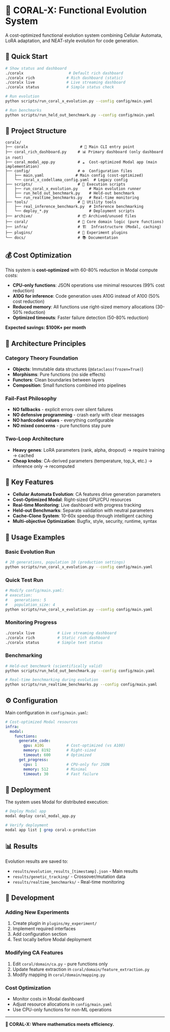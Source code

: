 # 🪸 CORAL-X: Functional Evolution System

A cost-optimized functional evolution system combining Cellular Automata, LoRA adaptation, and NEAT-style evolution for code generation.

## 🚀 Quick Start

```bash
# Show status and dashboard
./coralx                    # Default rich dashboard
./coralx rich              # Rich dashboard (static)
./coralx live              # Live streaming dashboard
./coralx status            # Simple status check

# Run evolution
python scripts/run_coral_x_evolution.py --config config/main.yaml

# Run benchmarks
python scripts/run_held_out_benchmark.py --config config/main.yaml
```

## 📁 Project Structure

```
coralx/
├── coralx                       # 🎯 Main CLI entry point
├── coral_rich_dashboard.py     # 📊 Primary dashboard (only dashboard in root)
├── coral_modal_app.py          # ☁️  Cost-optimized Modal app (main implementation)
├── config/                     # ⚙️  Configuration files
│   ├── main.yaml              # Main config (cost-optimized)
│   └── coral_x_codellama_config.yaml  # Legacy config
├── scripts/                    # 🧪 Execution scripts
│   ├── run_coral_x_evolution.py     # Main evolution runner
│   ├── run_held_out_benchmark.py    # Held-out benchmark
│   └── run_realtime_benchmarks.py   # Real-time monitoring
├── tools/                      # 🔧 Utility tools
│   ├── real_inference_benchmark.py  # Inference benchmarking
│   └── deploy_*.py                  # Deployment scripts
├── archive/                    # 📦 Archived/unused files
├── coral/                      # 🧮 Core domain logic (pure functions)
├── infra/                      # 🏗️  Infrastructure (Modal, caching)
├── plugins/                    # 🔌 Experiment plugins
└── docs/                       # 📚 Documentation
```

## 💰 Cost Optimization

This system is **cost-optimized** with 60-80% reduction in Modal compute costs:

- **CPU-only functions**: JSON operations use minimal resources (99% cost reduction)
- **A10G for inference**: Code generation uses A10G instead of A100 (50% cost reduction)  
- **Reduced memory**: All functions use right-sized memory allocations (30-50% reduction)
- **Optimized timeouts**: Faster failure detection (50-80% reduction)

**Expected savings: $100K+ per month**

## 🧮 Architecture Principles

### Category Theory Foundation
- **Objects**: Immutable data structures (`@dataclass(frozen=True)`)
- **Morphisms**: Pure functions (no side effects)
- **Functors**: Clean boundaries between layers
- **Composition**: Small functions combined into pipelines

### Fail-Fast Philosophy
- **NO fallbacks** - explicit errors over silent failures
- **NO defensive programming** - crash early with clear messages
- **NO hardcoded values** - everything configurable
- **NO mixed concerns** - pure functions stay pure

### Two-Loop Architecture
- **Heavy genes**: LoRA parameters (rank, alpha, dropout) → require training → cached
- **Cheap knobs**: CA-derived parameters (temperature, top_k, etc.) → inference only → recomputed

## 🎯 Key Features

- **Cellular Automata Evolution**: CA features drive generation parameters
- **Cost-Optimized Modal**: Right-sized GPU/CPU resources 
- **Real-time Monitoring**: Live dashboard with progress tracking
- **Held-out Benchmarks**: Separate validation with neutral parameters
- **Cache-Clone System**: 10-60x speedup through intelligent caching
- **Multi-objective Optimization**: Bugfix, style, security, runtime, syntax

## 🧪 Usage Examples

### Basic Evolution Run
```bash
# 20 generations, population 10 (production settings)
python scripts/run_coral_x_evolution.py --config config/main.yaml
```

### Quick Test Run  
```bash
# Modify config/main.yaml:
# execution:
#   generations: 5
#   population_size: 4
python scripts/run_coral_x_evolution.py --config config/main.yaml
```

### Monitoring Progress
```bash
./coralx live          # Live streaming dashboard
./coralx rich          # Static rich dashboard  
./coralx status        # Simple text status
```

### Benchmarking
```bash
# Held-out benchmark (scientifically valid)
python scripts/run_held_out_benchmark.py --config config/main.yaml

# Real-time benchmarking during evolution
python scripts/run_realtime_benchmarks.py --config config/main.yaml
```

## ⚙️ Configuration

Main configuration in `config/main.yaml`:

```yaml
# Cost-optimized Modal resources
infra:
  modal:
    functions:
      generate_code:
        gpu: A10G          # Cost-optimized (vs A100)  
        memory: 8192       # Right-sized
        timeout: 600       # Optimized
      get_progress:
        cpu: 1             # CPU-only for JSON
        memory: 512        # Minimal
        timeout: 30        # Fast failure
```

## 🚀 Deployment

The system uses Modal for distributed execution:

```bash
# Deploy Modal app
modal deploy coral_modal_app.py

# Verify deployment  
modal app list | grep coral-x-production
```

## 📊 Results

Evolution results are saved to:
- `results/evolution_results_[timestamp].json` - Main results
- `results/genetic_tracking/` - Crossover/mutation data  
- `results/realtime_benchmarks/` - Real-time monitoring

## 🔧 Development

### Adding New Experiments
1. Create plugin in `plugins/my_experiment/`
2. Implement required interfaces
3. Add configuration section
4. Test locally before Modal deployment

### Modifying CA Features
1. Edit `coral/domain/ca.py` - pure functions only
2. Update feature extraction in `coral/domain/feature_extraction.py`
3. Modify mapping in `coral/domain/mapping.py`

### Cost Optimization
- Monitor costs in Modal dashboard
- Adjust resource allocations in `config/main.yaml`
- Use CPU-only functions for non-ML operations

---

**🎯 CORAL-X: Where mathematics meets efficiency.** 